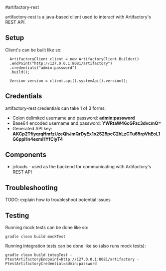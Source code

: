 
#artifactory-rest 

artifactory-rest is a java-based client used to interact with Artifactory's REST API.

## Setup

Client's can be built like so:

      ArtifactoryClient client = new ArtifactoryClient.Builder()
      .endPoint("http://127.0.0.1:8081/artifactory")
      .credentials("admin:password")
      .build();

      Version version = client.api().systemApi().version();

## Credentials

artifactory-rest credentials can take 1 of 3 forms:

- Colon delimited username and password: __admin:password__ 
- Base64 encoded username and password: __YWRtaW46cGFzc3dvcmQ=__ 
- Generated API key: __AKCp2TfiyqrqHmfzUzeQhJmQrDyEx1o2S25pcC2hLzCTu65rpVhEoL1G6ppHn4exmHYfCiyT4__ 

## Components

- jclouds \- used as the backend for communicating with Artifactory's REST API


## Troubleshooting

TODO: explain how to troubleshoot potential issues
    
## Testing

Running mock tests can be done like so:

	gradle clean build mockTest 
	
Running integration tests can be done like so (also runs mock tests):

	gradle clean build integTest -PtestArtifactoryEndpoint=http://127.0.0.1:8081/artifactory -PtestArtifactoryCredential=admin:password
